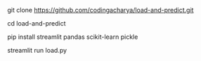 git clone https://github.com/codingacharya/load-and-predict.git

cd load-and-predict

pip install streamlit pandas scikit-learn pickle

streamlit run load.py
